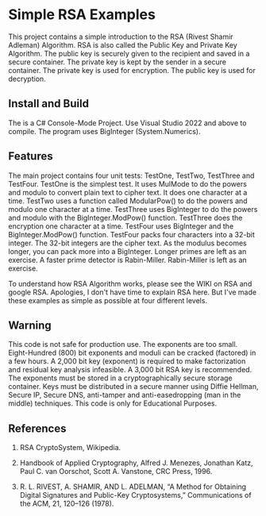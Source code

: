 # Simple RSA Examples

This project contains a simple introduction to the RSA (Rivest Shamir Adleman) Algorithm.  RSA is also called the Public Key and Private Key Algorithm. The public key is securely given to the recipient and saved in a secure container.  The private key is kept by the sender in a secure container. The private key is used for encryption. The public key is used for decryption.

## Install and Build

The is a C# Console-Mode Project.  Use Visual Studio 2022 and above to compile.  The program uses BigInteger (System.Numerics).

## Features

The main project contains four unit tests:  TestOne, TestTwo, TestThree and TestFour.  TestOne is the simplest test.  It uses MulMode to do the powers and modulo to convert plain text to cipher text.  It does one character at a time.  TestTwo uses a function called ModularPow() to do the powers and modulo one character at a time.  TestThree uses BigInteger to do the powers and modulo with the BigInteger.ModPow() function.  TestThree does the encryption one character at a time.  TestFour uses BigInteger and the BigInteger.ModPow() function.  TestFour packs four characters into a 32-bit integer.  The 32-bit integers are the cipher text.  As the modulus becomes longer, you can pack more into a BigInteger.  Longer primes are left as an exercise.  A faster prime detector is Rabin-Miller.  Rabin-Miller is left as an exercise.

To understand how RSA Algorithm works, please see the WIKI on RSA and google RSA.  Apologies, I don't have time to explain RSA here.  But I've made these examples as simple as possible at four different levels.

## Warning

This code is not safe for production use.  The exponents are too small.  Eight-Hundred (800) bit exponents and moduli can be cracked (factored) in a few hours. A 2,000 bit key (exponent) is required to make factorization and residual key analysis infeasible.  A 3,000 bit RSA key is recommended. The exponents must be stored in a cryptographically secure storage container. Keys must be distributed in a secure manner using Diffie Hellman, Secure IP, Secure DNS, anti-tamper and anti-easedropping (man in the middle) techniques.  This code is only for Educational Purposes.  

## References

1. RSA CryptoSystem, Wikipedia.

2. Handbook of Applied Cryptography, Alfred J. Menezes, Jonathan Katz, Paul C. van Oorschot, Scott A. Vanstone, CRC Press, 1996.

3. R. L. RIVEST, A. SHAMIR, AND L. ADELMAN, “A Method for Obtaining Digital Signatures and Public-Key Cryptosystems,” Communications of the ACM, 21, 120–126 (1978).

   





